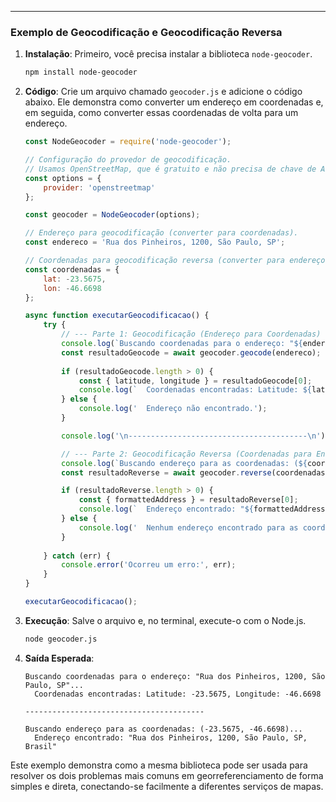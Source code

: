 -----

### Exemplo de Geocodificação e Geocodificação Reversa

1.  **Instalação**: Primeiro, você precisa instalar a biblioteca `node-geocoder`.

    ```bash
    npm install node-geocoder
    ```

2.  **Código**: Crie um arquivo chamado `geocoder.js` e adicione o código abaixo. Ele demonstra como converter um endereço em coordenadas e, em seguida, como converter essas coordenadas de volta para um endereço.

    ```javascript
    const NodeGeocoder = require('node-geocoder');

    // Configuração do provedor de geocodificação.
    // Usamos OpenStreetMap, que é gratuito e não precisa de chave de API.
    const options = {
        provider: 'openstreetmap'
    };

    const geocoder = NodeGeocoder(options);

    // Endereço para geocodificação (converter para coordenadas).
    const endereco = 'Rua dos Pinheiros, 1200, São Paulo, SP';

    // Coordenadas para geocodificação reversa (converter para endereço).
    const coordenadas = {
        lat: -23.5675,
        lon: -46.6698
    };

    async function executarGeocodificacao() {
        try {
            // --- Parte 1: Geocodificação (Endereço para Coordenadas) ---
            console.log(`Buscando coordenadas para o endereço: "${endereco}"...`);
            const resultadoGeocode = await geocoder.geocode(endereco);
            
            if (resultadoGeocode.length > 0) {
                const { latitude, longitude } = resultadoGeocode[0];
                console.log(`  Coordenadas encontradas: Latitude: ${latitude}, Longitude: ${longitude}`);
            } else {
                console.log('  Endereço não encontrado.');
            }

            console.log('\n----------------------------------------\n');

            // --- Parte 2: Geocodificação Reversa (Coordenadas para Endereço) ---
            console.log(`Buscando endereço para as coordenadas: (${coordenadas.lat}, ${coordenadas.lon})...`);
            const resultadoReverse = await geocoder.reverse(coordenadas);

            if (resultadoReverse.length > 0) {
                const { formattedAddress } = resultadoReverse[0];
                console.log(`  Endereço encontrado: "${formattedAddress}"`);
            } else {
                console.log('  Nenhum endereço encontrado para as coordenadas.');
            }
        
        } catch (err) {
            console.error('Ocorreu um erro:', err);
        }
    }

    executarGeocodificacao();
    ```

3.  **Execução**: Salve o arquivo e, no terminal, execute-o com o Node.js.

    ```bash
    node geocoder.js
    ```

4.  **Saída Esperada**:

    ```
    Buscando coordenadas para o endereço: "Rua dos Pinheiros, 1200, São Paulo, SP"...
      Coordenadas encontradas: Latitude: -23.5675, Longitude: -46.6698

    ----------------------------------------

    Buscando endereço para as coordenadas: (-23.5675, -46.6698)...
      Endereço encontrado: "Rua dos Pinheiros, 1200, São Paulo, SP, Brasil"
    ```

Este exemplo demonstra como a mesma biblioteca pode ser usada para resolver os dois problemas mais comuns em georreferenciamento de forma simples e direta, conectando-se facilmente a diferentes serviços de mapas.
